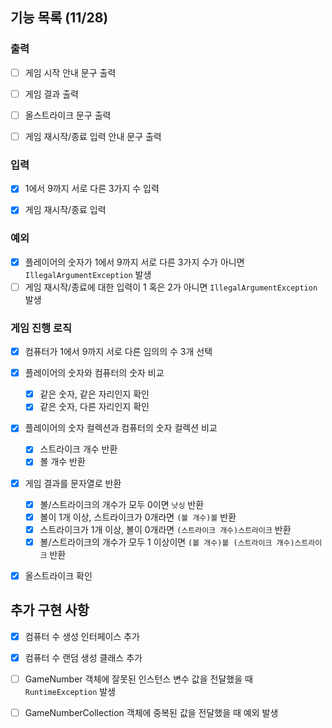 ## 기능 목록 (11/28)

### 출력
- [ ] 게임 시작 안내 문구 출력
- [ ] 게임 결과 출력
- [ ] 올스트라이크 문구 출력
- [ ] 게임 재시작/종료 입력 안내 문구 출력


### 입력
- [x] 1에서 9까지 서로 다른 3가지 수 입력
- [x] 게임 재시작/종료 입력


### 예외
- [x] 플레이어의 숫자가 1에서 9까지 서로 다른 3가지 수가 아니면 `IllegalArgumentException` 발생
- [ ] 게임 재시작/종료에 대한 입력이 1 혹은 2가 아니면 `IllegalArgumentException` 발생

### 게임 진행 로직
- [x] 컴퓨터가 1에서 9까지 서로 다른 임의의 수 3개 선택

- [x] 플레이어의 숫자와 컴퓨터의 숫자 비교
  - [x] 같은 숫자, 같은 자리인지 확인
  - [x] 같은 숫자, 다른 자리인지 확인

- [x] 플레이어의 숫자 컬렉션과 컴퓨터의 숫자 컬렉션 비교
  - [x] 스트라이크 개수 반환
  - [x] 볼 개수 반환

- [x] 게임 결과를 문자열로 반환
  - [x] 볼/스트라이크의 개수가 모두 0이면 `낫싱` 반환
  - [x] 볼이 1개 이상, 스트라이크가 0개라면 `(볼 개수)볼` 반환
  - [x] 스트라이크가 1개 이상, 볼이 0개라면 `(스트라이크 개수)스트라이크` 반환
  - [x] 볼/스트라이크의 개수가 모두 1 이상이면 `(볼 개수)볼 (스트라이크 개수)스트라이크` 반환

- [x] 올스트라이크 확인

## 추가 구현 사항
- [x] 컴퓨터 수 생성 인터페이스 추가
- [x] 컴퓨터 수 랜덤 생성 클래스 추가


- [ ] GameNumber 객체에 잘못된 인스턴스 변수 값을 전달했을 때 `RuntimeException` 발생
- [ ] GameNumberCollection 객체에 중복된 값을 전달했을 때 예외 발생